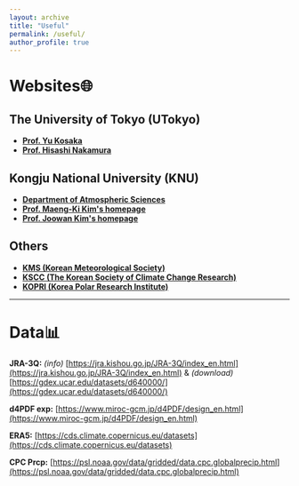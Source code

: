 ```yaml
---
layout: archive
title: "Useful"
permalink: /useful/
author_profile: true
---
```


# Websites🌐

## The University of Tokyo (UTokyo)
- **[Prof. Yu Kosaka](https://gcd.atmos.rcast.u-tokyo.ac.jp/kosaka_lab/)**
- **[Prof. Hisashi Nakamura](https://www.atmos.rcast.u-tokyo.ac.jp/nakamura_lab/en/)**

## Kongju National University (KNU)
- **[Department of Atmospheric Sciences](https://atmos.kongju.ac.kr)**
- **[Prof. Maeng-Ki Kim's homepage](https://climate443.wixsite.com/knucdl)**
- **[Prof. Joowan Kim's homepage](http://atmdyn.org/)**

## Others
- **[KMS (Korean Meteorological Society)](https://www.komes.or.kr:50000/)**
- **[KSCC (The Korean Society of Climate Change Research)](https://www.kscc.re.kr/)**
- **[KOPRI (Korea Polar Research Institute)](https://kopri.re.kr/)**

---
# Data📊
**JRA-3Q:** _(info)_ [https://jra.kishou.go.jp/JRA-3Q/index_en.html](https://jra.kishou.go.jp/JRA-3Q/index_en.html) & _(download)_ [https://gdex.ucar.edu/datasets/d640000/](https://gdex.ucar.edu/datasets/d640000/) <br>

**d4PDF exp:** [https://www.miroc-gcm.jp/d4PDF/design_en.html](https://www.miroc-gcm.jp/d4PDF/design_en.html) <br>

**ERA5:** [https://cds.climate.copernicus.eu/datasets](https://cds.climate.copernicus.eu/datasets) <br>

**CPC Prcp:** [https://psl.noaa.gov/data/gridded/data.cpc.globalprecip.html](https://psl.noaa.gov/data/gridded/data.cpc.globalprecip.html) <br>


